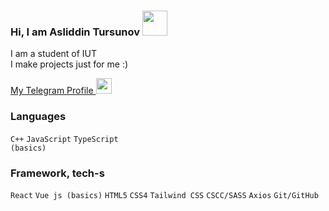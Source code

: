 ### Hi, I am Asliddin Tursunov <img src="https://media3.giphy.com/media/gM5qFksULw54NMWyry/giphy.gif?cid=ecf05e47uqunyujdrege7gtltslvn3s6qly2hchlux88ft1u&rid=giphy.gif&ct=s" width="40px">

I am a student of IUT </br>
I make projects just for me :)

<a href="https://t.me/farkhodovich_04">
  My Telegram Profile <img src="https://seeklogo.com/images/T/telegram-new-2019-simple-logo-FAD5A4800F-seeklogo.com.png" width="25px">
</a>
</br>

### Languages 
<code>C++</code>
<code>JavaScript</code>
<code>TypeScript (basics)</code>

### Framework, tech-s
<code>React</code>
<code>Vue js (basics)</code>
<code>HTML5</code>
<code>CSS4</code>
<code>Tailwind CSS</code>
<code>CSCC/SASS</code>
<code>Axios</code>
<code>Git/GitHub</code>
